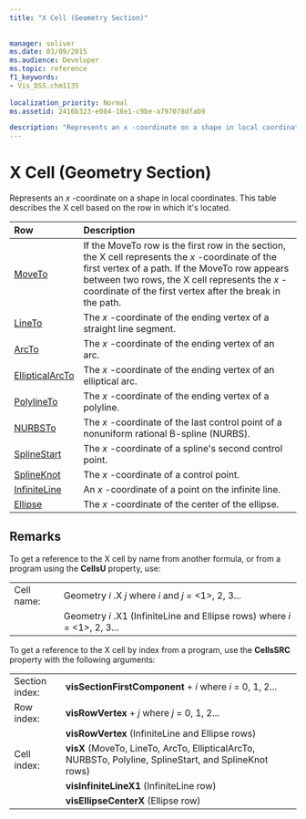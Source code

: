 ```yaml
---
title: "X Cell (Geometry Section)"
 
 
manager: soliver
ms.date: 03/09/2015
ms.audience: Developer
ms.topic: reference
f1_keywords:
- Vis_DSS.chm1135
 
localization_priority: Normal
ms.assetid: 2416b323-e084-18e1-c9be-a797078dfab9

description: "Represents an x -coordinate on a shape in local coordinates. This table describes the X cell based on the row in which it's located."
---
```


# X Cell (Geometry Section)

Represents an  *x*  -coordinate on a shape in local coordinates. This table describes the X cell based on the row in which it's located. 
  
|Row|Description|
|:-----|:-----|
|[MoveTo](moveto-row-geometry-section.md) <br/> | If the MoveTo row is the first row in the section, the X cell represents the  *x*  -coordinate of the first vertex of a path. If the MoveTo row appears between two rows, the X cell represents the  *x*  -coordinate of the first vertex after the break in the path.  <br/> |
|[LineTo](lineto-row-geometry-section.md) <br/> | The  *x*  -coordinate of the ending vertex of a straight line segment.  <br/> |
|[ArcTo](arcto-row-geometry-section.md) <br/> | The  *x*  -coordinate of the ending vertex of an arc.  <br/> |
|[EllipticalArcTo](ellipticalarcto-row-geometry-section.md) <br/> | The  *x*  -coordinate of the ending vertex of an elliptical arc.  <br/> |
|[PolylineTo](polylineto-row-geometry-section.md) <br/> | The  *x*  -coordinate of the ending vertex of a polyline.  <br/> |
|[NURBSTo](nurbsto-row-geometry-section.md) <br/> | The  *x*  -coordinate of the last control point of a nonuniform rational B-spline (NURBS).  <br/> |
|[SplineStart](splinestart-row-geometry-section.md) <br/> | The  *x*  -coordinate of a spline's second control point.  <br/> |
|[SplineKnot](splineknot-row-geometry-section.md) <br/> | The  *x*  -coordinate of a control point.  <br/> |
|[InfiniteLine](infiniteline-row-geometry-section.md) <br/> | An  *x*  -coordinate of a point on the infinite line.  <br/> |
|[Ellipse](ellipse-row-geometry-section.md) <br/> | The  *x*  -coordinate of the center of the ellipse.  <br/> |
   
## Remarks

To get a reference to the X cell by name from another formula, or from a program using the **CellsU** property, use: 
  
|||
|:-----|:-----|
| Cell name:  <br/> | Geometry  *i*  .X  *j*            where  *i*  and  *j*  = <1>, 2, 3...  <br/> |
|| Geometry  *i*  .X1 (InfiniteLine and Ellipse rows)            where  *i*  = <1>, 2, 3...  <br/> |
   
To get a reference to the X cell by index from a program, use the **CellsSRC** property with the following arguments: 
  
|||
|:-----|:-----|
| Section index:  <br/> |**visSectionFirstComponent** +  *i*            where  *i*  = 0, 1, 2...  <br/> |
| Row index:  <br/> |**visRowVertex** +  *j*            where  *j*  = 0, 1, 2...  <br/> |
||**visRowVertex** (InfiniteLine and Ellipse rows)  <br/> |
| Cell index:  <br/> |**visX** (MoveTo, LineTo, ArcTo, EllipticalArcTo, NURBSTo, Polyline, SplineStart, and SplineKnot rows)  <br/> |
||**visInfiniteLineX1** (InfiniteLine row)  <br/> |
||**visEllipseCenterX** (Ellipse row)  <br/> |
   

